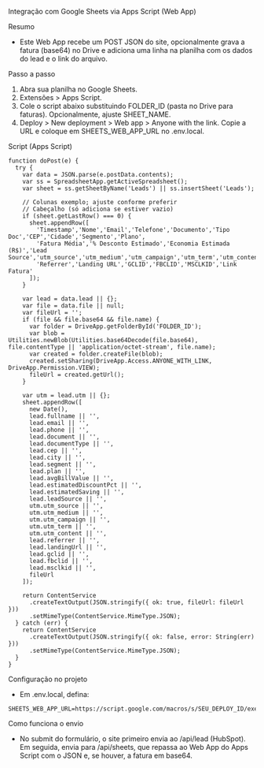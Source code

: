 Integração com Google Sheets via Apps Script (Web App)

Resumo
- Este Web App recebe um POST JSON do site, opcionalmente grava a fatura (base64) no Drive e adiciona uma linha na planilha com os dados do lead e o link do arquivo.

Passo a passo
1) Abra sua planilha no Google Sheets.
2) Extensões > Apps Script.
3) Cole o script abaixo substituindo FOLDER_ID (pasta no Drive para faturas). Opcionalmente, ajuste SHEET_NAME.
4) Deploy > New deployment > Web app > Anyone with the link. Copie a URL e coloque em SHEETS_WEB_APP_URL no .env.local.

Script (Apps Script)
```
function doPost(e) {
  try {
    var data = JSON.parse(e.postData.contents);
    var ss = SpreadsheetApp.getActiveSpreadsheet();
    var sheet = ss.getSheetByName('Leads') || ss.insertSheet('Leads');

    // Colunas exemplo; ajuste conforme preferir
    // Cabeçalho (só adiciona se estiver vazio)
    if (sheet.getLastRow() === 0) {
      sheet.appendRow([
        'Timestamp','Nome','Email','Telefone','Documento','Tipo Doc','CEP','Cidade','Segmento','Plano',
        'Fatura Média','% Desconto Estimado','Economia Estimada (R$)','Lead Source','utm_source','utm_medium','utm_campaign','utm_term','utm_content',
        'Referrer','Landing URL','GCLID','FBCLID','MSCLKID','Link Fatura'
      ]);
    }

    var lead = data.lead || {};
    var file = data.file || null;
    var fileUrl = '';
    if (file && file.base64 && file.name) {
      var folder = DriveApp.getFolderById('FOLDER_ID');
      var blob = Utilities.newBlob(Utilities.base64Decode(file.base64), file.contentType || 'application/octet-stream', file.name);
      var created = folder.createFile(blob);
      created.setSharing(DriveApp.Access.ANYONE_WITH_LINK, DriveApp.Permission.VIEW);
      fileUrl = created.getUrl();
    }

    var utm = lead.utm || {};
    sheet.appendRow([
      new Date(),
      lead.fullname || '',
      lead.email || '',
      lead.phone || '',
      lead.document || '',
      lead.documentType || '',
      lead.cep || '',
      lead.city || '',
      lead.segment || '',
      lead.plan || '',
      lead.avgBillValue || '',
      lead.estimatedDiscountPct || '',
      lead.estimatedSaving || '',
      lead.leadSource || '',
      utm.utm_source || '',
      utm.utm_medium || '',
      utm.utm_campaign || '',
      utm.utm_term || '',
      utm.utm_content || '',
      lead.referrer || '',
      lead.landingUrl || '',
      lead.gclid || '',
      lead.fbclid || '',
      lead.msclkid || '',
      fileUrl
    ]);

    return ContentService
      .createTextOutput(JSON.stringify({ ok: true, fileUrl: fileUrl }))
      .setMimeType(ContentService.MimeType.JSON);
  } catch (err) {
    return ContentService
      .createTextOutput(JSON.stringify({ ok: false, error: String(err) }))
      .setMimeType(ContentService.MimeType.JSON);
  }
}
```

Configuração no projeto
- Em .env.local, defina:
```
SHEETS_WEB_APP_URL=https://script.google.com/macros/s/SEU_DEPLOY_ID/exec
```

Como funciona o envio
- No submit do formulário, o site primeiro envia ao /api/lead (HubSpot). Em seguida, envia para /api/sheets, que repassa ao Web App do Apps Script com o JSON e, se houver, a fatura em base64.

